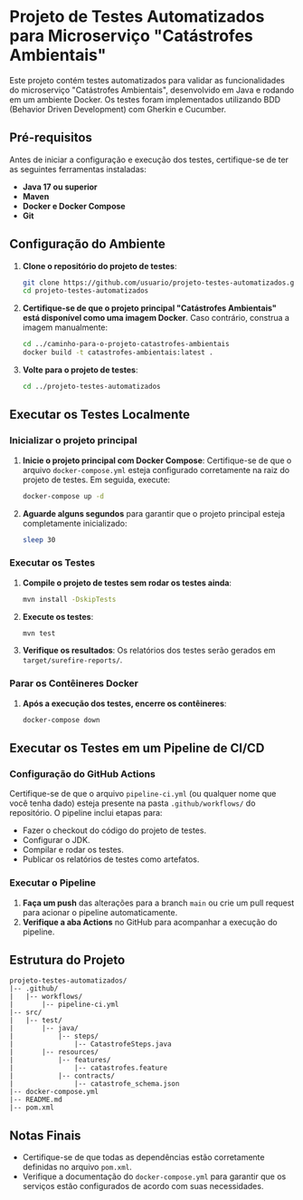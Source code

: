 # Projeto de Testes Automatizados para Microserviço "Catástrofes Ambientais"

Este projeto contém testes automatizados para validar as funcionalidades do microserviço "Catástrofes Ambientais", desenvolvido em Java e rodando em um ambiente Docker. Os testes foram implementados utilizando BDD (Behavior Driven Development) com Gherkin e Cucumber.

## Pré-requisitos

Antes de iniciar a configuração e execução dos testes, certifique-se de ter as seguintes ferramentas instaladas:
- **Java 17 ou superior**
- **Maven**
- **Docker e Docker Compose**
- **Git**

## Configuração do Ambiente

1. **Clone o repositório do projeto de testes**:
   ```bash
   git clone https://github.com/usuario/projeto-testes-automatizados.git
   cd projeto-testes-automatizados
   ```

2. **Certifique-se de que o projeto principal "Catástrofes Ambientais" está disponível como uma imagem Docker**. Caso contrário, construa a imagem manualmente:
   ```bash
   cd ../caminho-para-o-projeto-catastrofes-ambientais
   docker build -t catastrofes-ambientais:latest .
   ```

3. **Volte para o projeto de testes**:
   ```bash
   cd ../projeto-testes-automatizados
   ```

## Executar os Testes Localmente

### Inicializar o projeto principal

1. **Inicie o projeto principal com Docker Compose**:
   Certifique-se de que o arquivo `docker-compose.yml` esteja configurado corretamente na raiz do projeto de testes. Em seguida, execute:
   ```bash
   docker-compose up -d
   ```

2. **Aguarde alguns segundos** para garantir que o projeto principal esteja completamente inicializado:
   ```bash
   sleep 30
   ```

### Executar os Testes

1. **Compile o projeto de testes sem rodar os testes ainda**:
   ```bash
   mvn install -DskipTests
   ```

2. **Execute os testes**:
   ```bash
   mvn test
   ```

3. **Verifique os resultados**:
   Os relatórios dos testes serão gerados em `target/surefire-reports/`.

### Parar os Contêineres Docker

1. **Após a execução dos testes, encerre os contêineres**:
   ```bash
   docker-compose down
   ```

## Executar os Testes em um Pipeline de CI/CD

### Configuração do GitHub Actions

Certifique-se de que o arquivo `pipeline-ci.yml` (ou qualquer nome que você tenha dado) esteja presente na pasta `.github/workflows/` do repositório. O pipeline inclui etapas para:

- Fazer o checkout do código do projeto de testes.
- Configurar o JDK.
- Compilar e rodar os testes.
- Publicar os relatórios de testes como artefatos.

### Executar o Pipeline

1. **Faça um push** das alterações para a branch `main` ou crie um pull request para acionar o pipeline automaticamente.
2. **Verifique a aba Actions** no GitHub para acompanhar a execução do pipeline.

## Estrutura do Projeto

```
projeto-testes-automatizados/
|-- .github/
|   |-- workflows/
|       |-- pipeline-ci.yml
|-- src/
|   |-- test/
|       |-- java/
|           |-- steps/
|               |-- CatastrofeSteps.java
|       |-- resources/
|           |-- features/
|               |-- catastrofes.feature
|           |-- contracts/
|               |-- catastrofe_schema.json
|-- docker-compose.yml
|-- README.md
|-- pom.xml
```

## Notas Finais

- Certifique-se de que todas as dependências estão corretamente definidas no arquivo `pom.xml`.
- Verifique a documentação do `docker-compose.yml` para garantir que os serviços estão configurados de acordo com suas necessidades.
